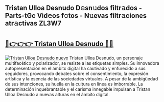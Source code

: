 ## Tristan Ulloa Desnudo D𝚎sn𝚞dos filtr𝚊dos - Parts-tGc Vid𝚎os f𝚘tos - N𝚞evas filtr𝚊ciones atr𝚊ctivas ZL3W7

# <h2><a href="http://mb11dbh.tromn.icu/?c=Tristan+Ulloa+Desnudo">🔗👉👉👉 Tristan Ulloa Desnudo 🔗🔗</a></h2>

[![Tristan Ulloa Desnudo nuevo](https://i.imgur.com/pEAQMta.gif)](http://mb11dbh.tromn.icu/?c=Tristan+Ulloa+Desnudo)
Tristan Ulloa Desnudo, un personaje multifacético y polarizador, se resiste a las etiquetas simples. Su innovadora autopresentación en el ámbito digital ha cautivado y enfurecido a sus seguidores, provocando debates sobre el consentimiento, la expresión artística y la esencia de las sociedades virtuales. A pesar de la ambigüedad de sus intenciones, su huella en la cultura en línea es imborrable. La determinación inquebrantable y el carisma innegable impulsan a Tristan Ulloa Desnudo a nuevas alturas en el ámbito digital.

